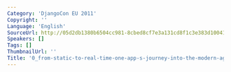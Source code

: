 ```yaml
---
Category: 'DjangoCon EU 2011'
Copyright: ''
Language: 'English'
SourceUrl: http://05d2db1380b6504cc981-8cbed8cf7e3a131cd8f1c3e383d10041.r93.cf2.rackcdn.com/djangocon-eu-2011/0_from-static-to-real-time-one-app-s-journey-into-the-modern-age.m4v
Speakers: []
Tags: []
ThumbnailUrl: ''
Title: '0_from-static-to-real-time-one-app-s-journey-into-the-modern-age.m4v'
---
```


